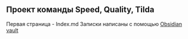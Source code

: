 ## Проект команды Speed, Quality, Tilda

Первая страница - Index.md
Записки написаны с помощью [Obsidian vault](https://obsidian.md/)
